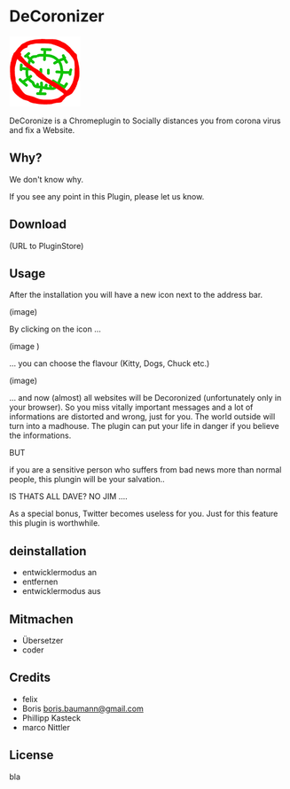 # DeCoronizer

![DeCoronizer Logo](images/decoronizer-logo-128.png?raw=true "Title")

DeCoronize is a Chromeplugin to Socially distances you from corona virus and fix a Website.

## Why?

We don't know why.

If you see any point in this Plugin, please let us know.

## Download

(URL to PluginStore)

## Usage

After the installation you will have a new icon next to the address bar. 

(image)

By clicking on the icon ...

(image )

... you can choose the flavour (Kitty, Dogs, Chuck etc.) 

(image)

... and now (almost) all websites will be Decoronized (unfortunately only in your browser). 
So you miss vitally important messages and a lot of informations are distorted and wrong, just for you. 
The world outside will turn into a madhouse. The plugin can put your life in danger if you believe the informations.

BUT

if you are a sensitive person who suffers from bad news more than normal people, 
this plungin will be your salvation..

IS THATS ALL DAVE? NO JIM ....

As a special bonus, Twitter becomes useless for you. Just for this feature this plugin is worthwhile.


## deinstallation

- entwicklermodus an
- entfernen
- entwicklermodus aus

## Mitmachen

 - Übersetzer
 - coder

## Credits

- felix
- Boris boris.baumann@gmail.com
- Phillipp Kasteck 
- marco Nittler

## License

bla
